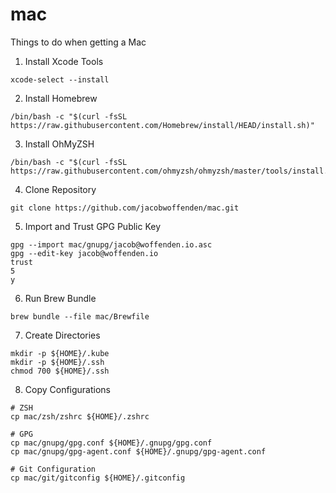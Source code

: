 # mac

Things to do when getting a Mac

1. Install Xcode Tools

```
xcode-select --install
```

2. Install Homebrew

```
/bin/bash -c "$(curl -fsSL https://raw.githubusercontent.com/Homebrew/install/HEAD/install.sh)"
```

3. Install OhMyZSH

```
/bin/bash -c "$(curl -fsSL https://raw.githubusercontent.com/ohmyzsh/ohmyzsh/master/tools/install.sh)"
```

4. Clone Repository

```
git clone https://github.com/jacobwoffenden/mac.git
```

5. Import and Trust GPG Public Key

```
gpg --import mac/gnupg/jacob@woffenden.io.asc
gpg --edit-key jacob@woffenden.io
trust
5
y
```

6. Run Brew Bundle

```
brew bundle --file mac/Brewfile
```

7. Create Directories

```
mkdir -p ${HOME}/.kube
mkdir -p ${HOME}/.ssh
chmod 700 ${HOME}/.ssh
```

8. Copy Configurations

```
# ZSH
cp mac/zsh/zshrc ${HOME}/.zshrc

# GPG
cp mac/gnupg/gpg.conf ${HOME}/.gnupg/gpg.conf
cp mac/gnupg/gpg-agent.conf ${HOME}/.gnupg/gpg-agent.conf

# Git Configuration
cp mac/git/gitconfig ${HOME}/.gitconfig
```